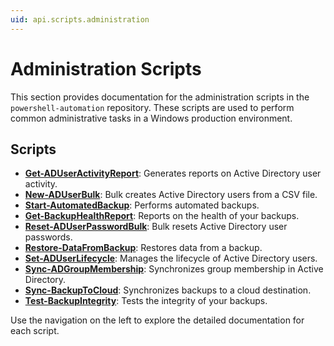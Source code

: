 ```yaml
---
uid: api.scripts.administration
---
```

# Administration Scripts

This section provides documentation for the administration scripts in the `powershell-automation` repository. These scripts are used to perform common administrative tasks in a Windows production environment.

## Scripts

-   **[Get-ADUserActivityReport](Get-ADUserActivityReport.md)**: Generates reports on Active Directory user activity.
-   **[New-ADUserBulk](New-ADUserBulk.md)**: Bulk creates Active Directory users from a CSV file.
-   **[Start-AutomatedBackup](Start-AutomatedBackup.md)**: Performs automated backups.
-   **[Get-BackupHealthReport](Get-BackupHealthReport.md)**: Reports on the health of your backups.
-   **[Reset-ADUserPasswordBulk](Reset-ADUserPasswordBulk.md)**: Bulk resets Active Directory user passwords.
-   **[Restore-DataFromBackup](Restore-DataFromBackup.md)**: Restores data from a backup.
-   **[Set-ADUserLifecycle](Set-ADUserLifecycle.md)**: Manages the lifecycle of Active Directory users.
-   **[Sync-ADGroupMembership](Sync-ADGroupMembership.md)**: Synchronizes group membership in Active Directory.
-   **[Sync-BackupToCloud](Sync-BackupToCloud.md)**: Synchronizes backups to a cloud destination.
-   **[Test-BackupIntegrity](Test-BackupIntegrity.md)**: Tests the integrity of your backups.

Use the navigation on the left to explore the detailed documentation for each script.